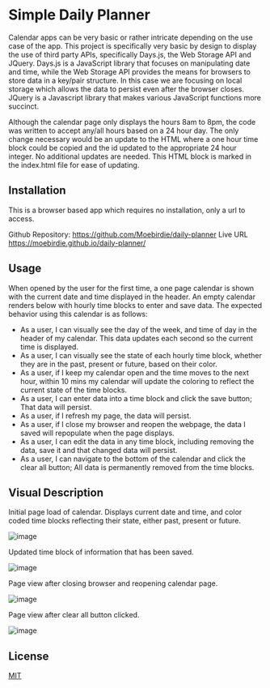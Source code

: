 # Simple Daily Planner
Calendar apps can be very basic or rather intricate depending on the use case of the app.  This project is specifically very basic by design to display the use of third party APIs, specifically Days.js, the Web Storage API and JQuery.  Days.js is a JavaScript library that focuses on manipulating date and time, while the Web Storage API provides the means for browsers to store data in a key/pair structure. In this case we are focusing on local storage which allows the data to persist even after the browser closes. JQuery is a Javascript library that makes various JavaScript functions more succinct.

Although the calendar page only displays the hours 8am to 8pm, the code was written to accept any/all hours based on a 24 hour day.  The only change necessary would be an update to the HTML where a one hour time block could be copied and the id updated to the appropriate 24 hour integer. No additional updates are needed.  This HTML block is marked in the index.html file for ease of updating.


## Installation
This is a browser based app which requires no installation, only a url to access.

Github Repository:  https://github.com/Moebirdie/daily-planner
Live URL https://moebirdie.github.io/daily-planner/


## Usage
When opened by the user for the first time, a one page calendar is shown with the current date and time displayed in the header.  An empty calendar renders below with hourly time blocks to enter and save data.  The expected behavior using this calendar is as follows:

* As a user, I can visually see the day of the week, and time of day in the header of my calendar. This data updates each second so the current time is displayed.  
* As a user, I can visually see the state of each hourly time block, whether they are in the past, present or future, based on their color.  
* As a user, if I keep my calendar open and the time moves to the next hour, within 10 mins my calendar will update the coloring to reflect the current state of the time blocks.
* As a user, I can enter data into a time block and click the save button; That data will persist.  
* As a user, if I refresh my page, the data will persist.  
* As a user, if I close my browser and reopen the webpage, the data I saved will repopulate when the page displays.  
* As a user, I can edit the data in any time block, including removing the data, save it and that changed data will persist.  
* As a user, I can navigate to the bottom of the calendar and click the clear all button; All data is permanently removed from the time blocks.  
    
## Visual Description

Initial page load of calendar.  Displays current date and time, and color coded time blocks reflecting their state, either past, present or future.

![image](https://github.com/Moebirdie/daily-planner/assets/93432701/02d4d80c-6d54-4115-9fcd-878c6fdd4fd9)


Updated time block of information that has been saved.

![image](https://github.com/Moebirdie/daily-planner/assets/93432701/743d0dc8-07ac-46f3-92b9-bb7b134108fe)


Page view after closing browser and reopening calendar page.

![image](https://github.com/Moebirdie/daily-planner/assets/93432701/d0ce54ab-debb-4db2-9c2e-33eed9fdfaa5)


Page view after clear all button clicked.
    
![image](https://github.com/Moebirdie/daily-planner/assets/93432701/81a001b3-34b0-40cc-97bf-c721a223db47)



## License
[MIT](https://choosealicense.com/licenses/mit/)



